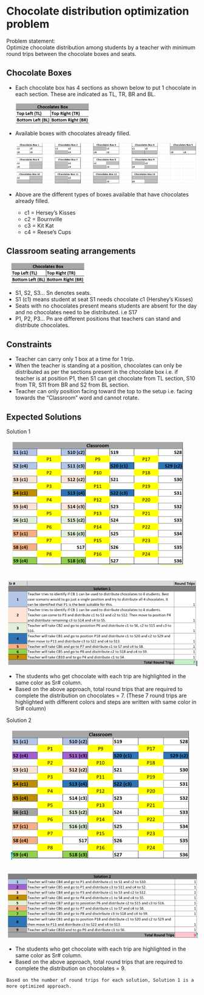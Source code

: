 # Chocolate distribution optimization problem
Problem statement:<br>
Optimize chocolate distribution among students by a teacher with minimum round trips between the chocolate boxes and seats.

Chocolate Boxes
-----
* Each chocolate box has 4 sections as shown below to put 1 chocolate in each section. These are indicated as TL, TR, BR and BL.

  ![Chocolate Box Layout](https://github.com/yogesh078/quantum/blob/master/assets/CBLayout.png?raw=true)

* Available boxes with chocolates already filled.

  ![Chocolate Box filled](https://github.com/yogesh078/quantum/blob/master/assets/CBFilled.png?raw=true)

* Above are the different types of boxes available that have chocolates already filled.
  * c1 = Hersey’s Kisses
  * c2 = Bournville
  * c3 = Kit Kat
  * c4 = Reese’s Cups
  
Classroom seating arrangements
-----
 &nbsp;&nbsp; ![Classroom Layout](https://github.com/yogesh078/quantum/blob/master/assets/CBLayout.png?raw=true)

* S1, S2, S3… Sn denotes seats.
* S1 (c1) means student at seat S1 needs chocolate c1 (Hershey’s Kisses)
* Seats with no chocolates present means students are absent for the day and no chocolates need to be distributed. i.e S17
* P1, P2, P3… Pn are different positions that teachers can stand and distribute chocolates.

Constraints
-----
* Teacher can carry only 1 box at a time for 1 trip.
* When the teacher is standing at a position, chocolates can only be distributed as per the sections present in the chocolate box i.e. if teacher is at position P1, then S1 can get chocolate from TL section, S10 from TR, S11 from BR and S2 from BL section.
* Teacher can only position facing toward the top to the setup i.e. facing towards the “Classroom” word and cannot rotate.

Expected Solutions
-----
Solution 1

 &nbsp;&nbsp; ![Solution1](https://github.com/yogesh078/quantum/blob/master/assets/Solution1.png?raw=true)

 &nbsp;&nbsp; ![Solution1 Steps](https://github.com/yogesh078/quantum/blob/master/assets/Solution1Steps.png?raw=true)

* The students who get chocolate with each trip are highlighted in the same color as Sr# column.
* Based on the above approach, total round trips that are required to complete the distribution on chocolates = 7. (These 7 round trips are highlighted with different colors and steps are written with same color in Sr# column)

Solution 2

 &nbsp;&nbsp; ![Solution2](https://github.com/yogesh078/quantum/blob/master/assets/Solution2.png?raw=true)
 
 &nbsp;&nbsp; ![Solution2 Steps](https://github.com/yogesh078/quantum/blob/master/assets/Solution2Steps.png?raw=true)

* The students who get chocolate with each trip are highlighted in the same color as Sr# column.
* Based on the above approach, total round trips that are required to complete the distribution on chocolates = 9.

~~~~~
Based on the number of round trips for each solution, Solution 1 is a more optimized approach.
~~~~~~~~~~~~~~~~~~~~~~~~~
